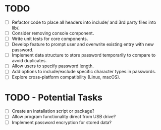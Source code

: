 # TODO

- [ ] Refactor code to place all headers into include/ and 3rd party files into lib/.
- [ ] Consider removing console component.
- [ ] Write unit tests for core components.
- [ ] Develop feature to prompt user and overwrite existing entry with new password.
- [ ] Implement data structure to store password temporarily to compare to avoid duplicates.
- [ ] Allow users to specify password length.
- [ ] Add options to include/exclude specific character types in passwords.
- [ ] Explore cross-platform compatibility (Linux, macOS).

# TODO - Potential Tasks
- [ ] Create an installation script or package?
- [ ] Allow program functionality direct from USB drive?
- [ ] Implement password encryption for stored data?
